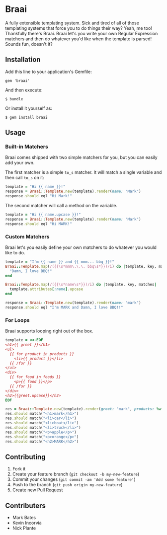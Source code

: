 # Braai

A fully extensible templating system. Sick and tired of all of those templating systems that force you to do things their way? Yeah, me too! Thankfully there's Braai. 
Braai let's you write your own Regular Expression matchers and then do whatever you'd like when the template is parsed! Sounds fun, doesn't it?

## Installation

Add this line to your application's Gemfile:

    gem 'braai'

And then execute:

    $ bundle

Or install it yourself as:

    $ gem install braai

## Usage

### Built-in Matchers

Braai comes shipped with two simple matchers for you, but you can easily add your own.

The first matcher is a simple <code>to_s</code> matcher. It will match a single variable and then call <code>to_s</code> on it:

```ruby
template = "Hi {{ name }}!"
response = Braai::Template.new(template).render(name: "Mark")
response.should eql "Hi Mark!"
```

The second matcher will call a method on the variable.

```ruby
template = "Hi {{ name.upcase }}!"
response = Braai::Template.new(template).render(name: "Mark")
response.should eql "Hi MARK!"
```

### Custom Matchers

Braai let's you easily define your own matchers to do whatever you would like to do.

```ruby
template = "I'm {{ name }} and {{ mmm... bbq }}!"
Braai::Template.map(/({{\s*mmm\.\.\. bbq\s*}})/i) do |template, key, matches|
  "Damn, I love BBQ!"
end

Braai::Template.map(/({{\s*name\s*}})/i) do |template, key, matches|
  template.attributes[:name].upcase
end

response = Braai::Template.new(template).render(name: "mark")
response.should eql "I'm MARK and Damn, I love BBQ!!"
```

### For Loops

Braai supports looping right out of the box.

```ruby
template = <<-EOF
<h1>{{ greet }}</h1>
<ul>
  {{ for product in products }}
    <li>{{ product }}</li>
  {{ /for }}
</ul>
<div>
  {{ for food in foods }}
    <p>{{ food }}</p>
  {{ /for }}
</div>
<h2>{{greet.upcase}}</h2>
EOF

res = Braai::Template.new(template).render(greet: "mark", products: %w{car boat truck}, foods: %w{apple orange})
res.should match("<h1>mark</h1>")
res.should match("<li>car</li>")
res.should match("<li>boat</li>")
res.should match("<li>truck</li>")
res.should match("<p>apple</p>")
res.should match("<p>orange</p>")
res.should match("<h2>MARK</h2>")
```

## Contributing

1. Fork it
2. Create your feature branch (`git checkout -b my-new-feature`)
3. Commit your changes (`git commit -am 'Add some feature'`)
4. Push to the branch (`git push origin my-new-feature`)
5. Create new Pull Request

## Contributers

* Mark Bates
* Kevin Incorvia
* Nick Plante
